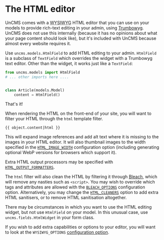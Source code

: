# The HTML editor

UnCMS comes with a <abbr title="What You See Is What You Get">WYSIWYG</abbr> HTML editor that you can use on your models to provide rich-text editing in your admin, using [Trumbowyg](https://alex-d.github.io/Trumbowyg/).
UnCMS does not use this internally (because it has no opinions about what your page content should look like),
but it's included with UnCMS because almost every website requires it.

Use `uncms.models.HtmlField` to add HTML editing to your admin.
`HtmlField` is a subclass of `TextField` which overrides the widget with a Trumbowyg text editor.
Other than the widget, it works just like a `TextField`:

```python
from uncms.models import HtmlField
# ... other imports here ....


class Article(models.Model)
    content = HtmlField()
```

That's it!

When rendering the HTML on the front-end of your site, you will want to filter your HTML through the `html` template filter.


```
{{ object.content|html }}
```

This will expand image references and add alt text where it is missing to the images in your HTML editor.
It will also thumbnail images to the width specified in the [`HTML_IMAGE_WIDTH`](configuration.md?id=html_image_width) configuration option
(including generating optional WebP versions for browsers which support it).

Extra HTML output processors may be specified with [`HTML_OUTPUT_FORMATTERS`](configuration.md?id=html_output_formatters).

The `html` filter will also clean the HTML by filtering it through [Bleach](https://github.com/mozilla/bleach), which will remove any nasties such as `<script>`.
You may wish to override which tags and attributes are allowed with the [`BLEACH_OPTIONS`](configuration.md?id=bleach_options) configuration option.
Alternatively, you may change the [`HTML_CLEANERS`](configuration.md?id=html_cleaners) option to add extra HTML sanitisers,
or to remove HTML sanitisation altogether.

There may be circumstances in which you want to use the HTML editing widget, but not use `HtmlField` on your model.
In this unusual case, use `uncms.fields.HtmlWidget` in your form class.

If you wish to add extra capabilities or options to your editor, you will want to look at the `WYSIWYG_OPTIONS` [configuration option](configuration.md).
